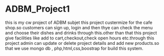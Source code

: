 # ADBM_Project1
this is my cw project of ADBM subjet
 this project custermize for the cafe shop.so customers can sign up, login and then thye can check the menu and choose their dishes and drinks through this.other than that this project give facilities like add to cart,checkout,check open hours etc.through this project admin can update or delete  project details and add new products.so that we use mongo db , php,html,css,boostrap for build this system.
 
